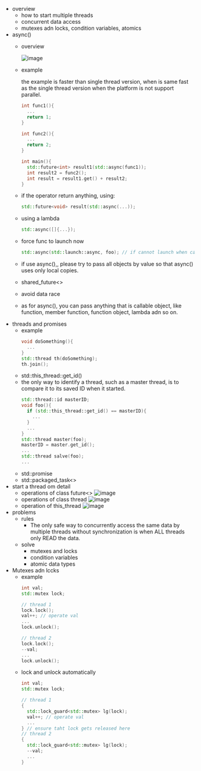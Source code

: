 + overview
  + how to start multiple threads
  + concurrent data access
  + mutexes adn locks, condition variables, atomics
+ async()
  + overview

    ![image](https://github.com/xiays146/c-standard-libraries-NMJ/assets/48829659/cf0f85ef-adea-41fd-aa0e-ac63e1488928)

  + example
 
    the example is faster than single thread version, when is same fast as the single thread version when the platform is not support parallel.
    ```cpp
    int func1(){
      ...
      return 1;
    }
  
    int func2(){
      ...
      return 2;
    }
  
    int main(){
      std::future<int> result1(std::async(func1));
      int result2 = func2();
      int result = result1.get() + result2;
    }
    ```
  + if the operator return anything, using:
    ```cpp
    std::future<void> result(std::async(...));
    ```
  + using a lambda
    ```cpp
    std::async([]{...});
    ```
  + force func to launch now
    ```cpp
    std::async(std::launch::async, foo); // if cannot launch when call, it throws a std::system_eror exception
    ```
  + if use async(),, please try to pass all objects by value so that async() uses only local copies.
  + shared_future<>
  + avoid data race
  + as for async(), you can pass anything that is callable object, like function, member function, function object, lambda adn so on.
+ threads and promises
  + example
    ```cpp
    void doSomething(){
      ...
    }
    std::thread th(doSomething);
    th.join();
    ```
  + std::this_thread::get_id()
  + the only way to identify a thread, such as a master thread, is to compare it to its saved ID when it started.
    ```cpp
    std::thread::id masterID;
    void foo(){
      if (std::this_thread::get_id() == masterID){
        ...
      }
      ...
    }
    std::thread master(foo);
    masterID = master.get_id();
    ...
    std::thread salve(foo);
    ...
    ```
  + std::promise<typenmae>
  + std::packaged_task<>
+ start a thread om detail
  + operations of class future<>
    ![image](https://github.com/xiays146/c-standard-libraries-NMJ/assets/48829659/c7999e43-0a5f-48e9-b8e9-feb226ecff44)
  + operations of class thread
    ![image](https://github.com/xiays146/c-standard-libraries-NMJ/assets/48829659/8a6c8e9d-099d-4fee-8b58-3c8fb0d37928)
  + operation of this_thread
    ![image](https://github.com/xiays146/c-standard-libraries-NMJ/assets/48829659/0716d784-5cc7-4025-b1ed-0b9be7b13eef)
+ problems
  + rules
    + The only safe way to concurrently access the same data by multiple threads without synchronization is when ALL threads only READ the data.
  + solve
    + mutexes and locks
    + condition variables
    + atomic data types
+ Mutexes adn lccks
  + example
    ```cpp
    int val;
    std::mutex lock;

    // thread 1
    lock.lock();
    val++; // operate val
    ...
    lock.unlock();

    // thread 2
    lock.lock();
    --val;
    ...
    lock.unlock();
    ```
  + lock and unlock automatically
    ```cpp
    int val;
    std::mutex lock;

    // thread 1
    {
      std::lock_guard<std::mutex> lg(lock);
      val++; // operate val
      ...
    } // ensure taht lock gets released here
    // thread 2
    {
      std::lock_guard<std::mutex> lg(lock);
      --val;
      ...
    }
    ```
    
